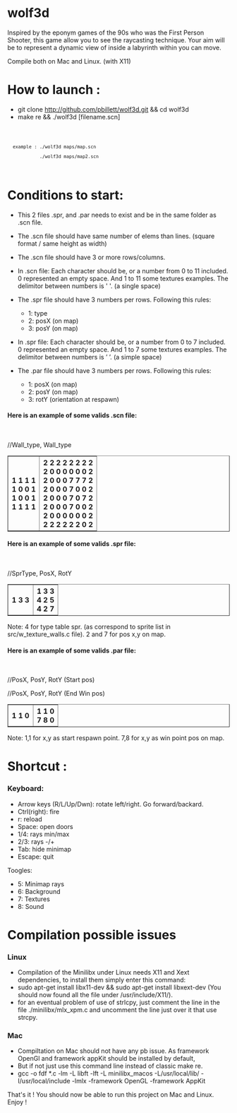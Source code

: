 # wolf3d
Inspired by the eponym games of the 90s who was the First Person Shooter, this game allow you to see the raycasting technique. Your aim will be to represent a dynamic view of inside a labyrinth within you can move.

Compile both on Mac and Linux. (with X11)

# How to launch :

- git clone http://github.com/pbillett/wolf3d.git && cd wolf3d
- make re && ./wolf3d [filename.scn]
<code>

      example : ./wolf3d maps/map.scn
      
                ./wolf3d maps/map2.scn
</code>

# Conditions to start:

- This 2 files .spr, and .par needs to exist and be in the same folder as .scn file.
- The .scn file should have same number of elems than lines. (square format / same height as width)
- The .scn file should have 3 or more rows/columns.
- In .scn file: Each character should be, or a number from 0 to 11 included. 0 represented an empty space. And 1 to 11 some textures examples. The delimitor between numbers is ' '. (a single space)

- The .spr file should have 3 numbers per rows. Following this rules:
    - 1: type
    - 2: posX (on map)
    - 3: posY (on map)
- In .spr file: Each character should be, or a number from 0 to 7 included. 0 represented an empty space. And 1 to 7 some textures examples. The delimitor between numbers is ’ ’. (a simple space)

- The .par file should have 3 numbers per rows. Following this rules:
    - 1: posX (on map)
    - 2: posY (on map)
    - 3: rotY (orientation at respawn)

<h4>Here is an example of some valids .scn file:</h4></br>

//Wall_type, Wall_type

<TABLE BORDER="1">
  <TR> 
 <TH> 
    1 1 1 1</br>
    1 0 0 1</br>
    1 0 0 1</br>
    1 1 1 1</br>
 </TH>
 <TH>
    2 2 2 2 2 2 2 2</br>
    2 0 0 0 0 0 0 2</br>
    2 0 0 0 7 7 7 2</br>
    2 0 0 0 7 0 0 2</br>
    2 0 0 0 7 0 7 2</br>
    2 0 0 0 7 0 0 2</br>
    2 0 0 0 0 0 0 2</br>
    2 2 2 2 2 2 0 2</br>
 </TH>
  </TR> 
</TABLE>

<h4>Here is an example of some valids .spr file:</h4></br>

//SprType, PosX, RotY

<TABLE BORDER="1">
  <TR> 
 <TH> 
    1 3 3</br>
 </TH>
 <TH>
    1 3 3</br>
    4 2 5</br>
    4 2 7</br>
 </TH>
  </TR> 
</TABLE>
Note: 4 for type table spr. (as correspond to sprite list in src/w_texture_walls.c file). 2 and 7 for pos x,y on map.

<h4>Here is an example of some valids .par file:</h4></br>

//PosX, PosY, RotY (Start pos)

//PosX, PosY, RotY (End Win pos)

<TABLE BORDER="1">
  <TR> 
 <TH> 
    1 1 0</br>
 </TH>
 <TH>
    1 1 0</br>
    7 8 0</br>
 </TH>
  </TR> 
</TABLE>
Note: 1,1 for x,y as start respawn point. 7,8 for x,y as win point pos on map.

# Shortcut :

<h3>Keyboard:</h3>

- Arrow keys (R/L/Up/Dwn): rotate left/right. Go forward/backard.
- Ctrl(right): fire
- r: reload
- Space: open doors
- 1/4: rays min/max
- 2/3: rays -/+
- Tab: hide minimap
- Escape: quit

Toogles:
- 5: Minimap rays
- 6: Background
- 7: Textures
- 8: Sound

# Compilation possible issues

<h3>Linux</h3>

- Compilation of the Minilibx under Linux needs X11 and Xext dependencies, to install them simply enter this command:
- sudo apt-get install libx11-dev && sudo apt-get install libxext-dev (You should now found all the file under /usr/include/X11/).
- for an eventual problem of use of strlcpy, just comment the line in the file ./minilibx/mlx_xpm.c and uncomment the line just over it that use strcpy.

<h3>Mac</h3>

- Compiltation on Mac should not have any pb issue. As framework OpenGl and framework appKit should be installed by default,
- But if not just use this command line instead of classic make re.
- gcc -o fdf *.c -lm -L libft -lft -L minilibx_macos -L/usr/local/lib/ -I/usr/local/include -lmlx -framework OpenGL -framework AppKit</br>

That's it !
You should now be able to run this project on Mac and Linux.
Enjoy !

